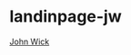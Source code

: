 # landinpage-jw
 
<a href="https://andre-santosds.github.io/landinpage2-jw/" target="_blank">John Wick</a>